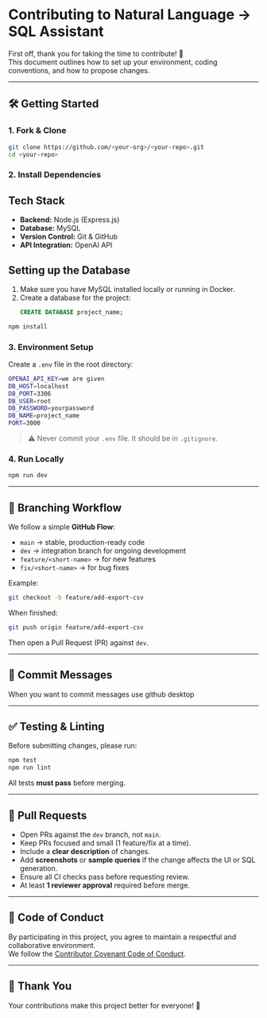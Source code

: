 # Contributing to Natural Language → SQL Assistant

First off, thank you for taking the time to contribute! 🎉  
This document outlines how to set up your environment, coding conventions, and how to propose changes.

---

## 🛠 Getting Started

### 1. Fork & Clone
```bash
git clone https://github.com/<your-org>/<your-repo>.git
cd <your-repo>
```

### 2. Install Dependencies
## Tech Stack
- **Backend:** Node.js (Express.js)
- **Database:** MySQL
- **Version Control:** Git & GitHub
- **API Integration:** OpenAI API

## Setting up the Database
1. Make sure you have MySQL installed locally or running in Docker.
2. Create a database for the project:
   ```sql
   CREATE DATABASE project_name;

```bash
npm install
```

### 3. Environment Setup
Create a `.env` file in the root directory:

```bash
OPENAI_API_KEY=we are given
DB_HOST=localhost
DB_PORT=3306
DB_USER=root
DB_PASSWORD=yourpassword
DB_NAME=project_name
PORT=3000
```

> ⚠️ Never commit your `.env` file. It should be in `.gitignore`.

### 4. Run Locally 
```bash
npm run dev 
```

---

## 🌳 Branching Workflow

We follow a simple **GitHub Flow**:

- `main` → stable, production-ready code  
- `dev` → integration branch for ongoing development  
- `feature/<short-name>` → for new features  
- `fix/<short-name>` → for bug fixes  

Example:
```bash
git checkout -b feature/add-export-csv
```

When finished:
```bash
git push origin feature/add-export-csv
```
Then open a Pull Request (PR) against `dev`.

---

## 📝 Commit Messages



When you want to commit messages use github desktop

---

## ✅ Testing & Linting

Before submitting changes, please run:

```bash
npm test
npm run lint
```

All tests **must pass** before merging.

---

## 🔄 Pull Requests

- Open PRs against the `dev` branch, not `main`.  
- Keep PRs focused and small (1 feature/fix at a time).  
- Include a **clear description** of changes.  
- Add **screenshots** or **sample queries** if the change affects the UI or SQL generation.  
- Ensure all CI checks pass before requesting review.  
- At least **1 reviewer approval** required before merge.



---

## 🤝 Code of Conduct

By participating in this project, you agree to maintain a respectful and collaborative environment.  
We follow the [Contributor Covenant Code of Conduct](https://www.contributor-covenant.org/).

---

## 🙏 Thank You

Your contributions make this project better for everyone! 🚀
